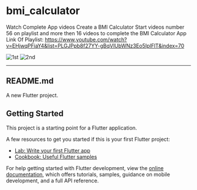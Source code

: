 # bmi_calculator
Watch Complete App videos Create a BMI Calculator
Start videos number 56 on playlist and more then 16 videos to complete the BMI Calculator App
Link Of Playlist: https://www.youtube.com/watch?v=EHjwqPFiaY4&list=PLGJPpb8f27YY-gBqVlUbWNz3Eo5IplFlT&index=70

![1st](https://github.com/shahzaibkamal/BMI-Calculator-Shahzaib-/assets/161307227/553539c0-9639-43ce-a57e-e7a4c7e68735)
![2nd](https://github.com/shahzaibkamal/BMI-Calculator-Shahzaib-/assets/161307227/5379923f-394e-4b3f-b927-5b266e9bfefa)


-----------------------------------------------------------------------------------------------------------------------------------------------
README.md
------------------------------------------------------------------------------------------------------------------------------------------------
A new Flutter project.


## Getting Started

This project is a starting point for a Flutter application.

A few resources to get you started if this is your first Flutter project:

- [Lab: Write your first Flutter app](https://docs.flutter.dev/get-started/codelab)
- [Cookbook: Useful Flutter samples](https://docs.flutter.dev/cookbook)

For help getting started with Flutter development, view the
[online documentation](https://docs.flutter.dev/), which offers tutorials,
samples, guidance on mobile development, and a full API reference.
